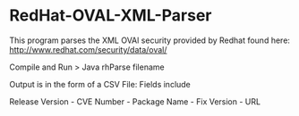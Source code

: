 # RedHat-OVAL-XML-Parser

This program parses the XML OVAl security provided by Redhat found here: http://www.redhat.com/security/data/oval/

Compile and Run > Java rhParse filename

Output is in the form of a CSV File: Fields include

Release Version - CVE Number - Package Name - Fix Version - URL
